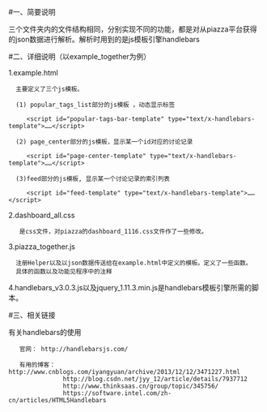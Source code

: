 #一、简要说明

   三个文件夹内的文件结构相同，分别实现不同的功能，都是对从piazza平台获得的json数据进行解析。解析时用到的是js模板引擎handlebars
   
#二、详细说明（以example_together为例）

   1.example.html
      
      主要定义了三个js模板。
      
      (1) popular_tags_list部分的js模板 ，动态显示标签
      
       	 <script id="popular-tags-bar-template" type="text/x-handlebars-template">……</script>
      
      (2) page_center部分的js模板，显示某一个id对应的讨论记录
      
       	 <script id="page-center-template" type="text/x-handlebars-template">……</script>
       	
      (3)feed部分的js模板, 显示某一个讨论记录的索引列表
      
         <script id="feed-template" type="text/x-handlebars-template">……</script>
         
   2.dashboard_all.css
    
       是css文件，对piazza的dashboard_1116.css文件作了一些修改。
      
   3.piazza_together.js
    
      注册Helper以及以json数据传送给在example.html中定义的模板。定义了一些函数。
      具体的函数以及功能见程序中的注释
      
   4.handlebars_v3.0.3.js以及jquery_1.11.3.min.js是handlebars模板引擎所需的脚本。
    
#三、相关链接
  
  有关handlebars的使用
     
       官网： http://handlebarsjs.com/
       
       有用的博客：http://www.cnblogs.com/iyangyuan/archive/2013/12/12/3471227.html
                   http://blog.csdn.net/jyy_12/article/details/7937712
                   http://www.thinksaas.cn/group/topic/345756/
                   https://software.intel.com/zh-cn/articles/HTML5Handlebars
